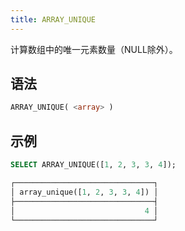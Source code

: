 ```yaml
---
title: ARRAY_UNIQUE
---
```


计算数组中的唯一元素数量（NULL除外）。

## 语法

```sql
ARRAY_UNIQUE( <array> )
```

## 示例

```sql
SELECT ARRAY_UNIQUE([1, 2, 3, 3, 4]);

┌───────────────────────────────┐
│ array_unique([1, 2, 3, 3, 4]) │
├───────────────────────────────┤
│                             4 │
└───────────────────────────────┘
```